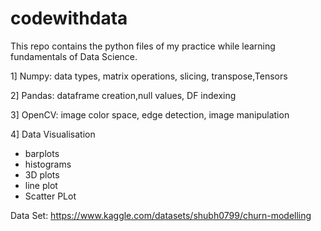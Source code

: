 # codewithdata
This repo contains the python files of my practice while learning fundamentals of Data Science.

1] Numpy: data types, matrix operations, slicing, transpose,Tensors

2] Pandas: dataframe creation,null values, DF indexing

3] OpenCV: image color space, edge detection, image manipulation

4] Data Visualisation
- barplots
- histograms
- 3D plots
- line plot
- Scatter PLot
  
Data Set: https://www.kaggle.com/datasets/shubh0799/churn-modelling
